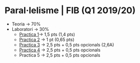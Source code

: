 # Paral·lelisme | FIB (Q1 2019/20)
+ Teoria -> 70%
+ Laboratori -> 30%
  - [Practica 1](Practica1Grup1305.pdf)-> 1,5 pts (1,4 pts)
  - [Practica 2](Practica2Grup1305.pdf) -> 1 pt (0,65 pts)
  - [Practica 3](Practica3/Practica3Grup1305Informe.pdf) -> 2,5 pts + 0,5 pts opcionals (2,6A)
  - [Practica 4](Practica4/Practica5Grup1305Informe.pdf) -> 2,5 pts + 0,5 pts opcionals
  - Practica 5 -> 2,5 pts + 0,5 pts opcionals
